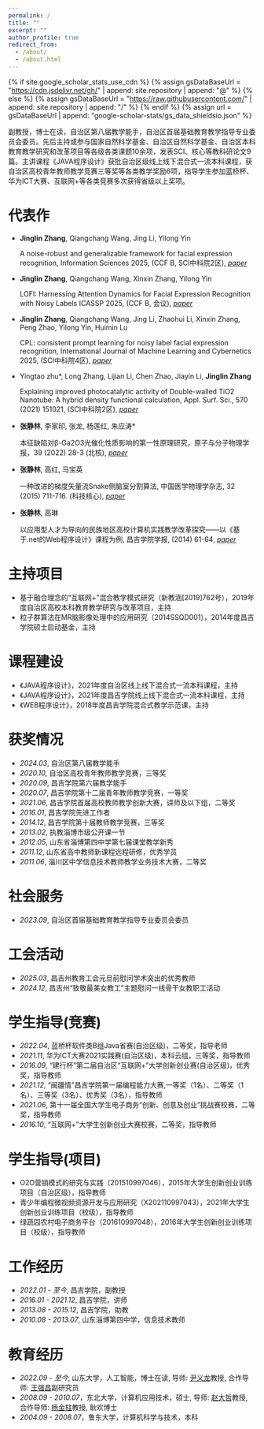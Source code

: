 ```yaml
---
permalink: /
title: ""
excerpt: ""
author_profile: true
redirect_from: 
  - /about/
  - /about.html
---
```


{% if site.google_scholar_stats_use_cdn %}
{% assign gsDataBaseUrl = "https://cdn.jsdelivr.net/gh/" | append: site.repository | append: "@" %}
{% else %}
{% assign gsDataBaseUrl = "https://raw.githubusercontent.com/" | append: site.repository | append: "/" %}
{% endif %}
{% assign url = gsDataBaseUrl | append: "google-scholar-stats/gs_data_shieldsio.json" %}

<span class='anchor' id='about-me'></span>

副教授，博士在读，自治区第八届教学能手，自治区首届基础教育教学指导专业委员会委员。先后主持或参与国家自然科学基金、自治区自然科学基金、自治区本科教育教学研究和改革项目等各级各类课题10余项，发表SCI、核心等教科研论文9篇。主讲课程《JAVA程序设计》获批自治区级线上线下混合式一流本科课程，获自治区高校青年教师教学竞赛三等奖等各类教学奖励6项，指导学生参加蓝桥杯、华为ICT大赛、互联网+等各类竞赛多次获得省级以上奖项。

#  代表作 

-  **Jinglin Zhang**, Qiangchang Wang, Jing Li, Yilong Yin

   A noise-robust and generalizable framework for facial expression recognition, Information Sciences 2025, (CCF B, SCI中科院2区), *[paper](https://www.sciencedirect.com/science/article/abs/pii/S0020025525005894)*

-  **Jinglin Zhang**, Qiangchang Wang, Xinxin Zhang, Yilong Yin

   LOFI: Harnessing Attention Dynamics for Facial Expression Recognition with Noisy Labels ICASSP 2025, (CCF B, 会议), *[paper](https://ieeexplore.ieee.org/abstract/document/10888641)*
   
-  **Jinglin Zhang**, Qiangchang Wang, Jing Li, Zhaohui Li, Xinxin Zhang, Peng Zhao, Yilong Yin, Huimin Lu
  
   CPL: consistent prompt learning for noisy label facial expression 
recognition, International Journal of Machine Learning and Cybernetics 2025, (SCI中科院4区), *[paper](https://github.com](https://link.springer.com/article/10.1007/s13042-025-02802-x))*

-  Yingtao zhu*, Long Zhang, Lijian Li, Chen Zhao, Jiayin Li, **Jinglin Zhang**
   
   Explaining improved photocatalytic activity of Double-walled TiO2 Nanotube: A hybrid density functional calculation, Appl. Surf. Sci., 570 (2021) 151021, (SCI中科院2区), *[paper](https://www.sciencedirect.com/science/article/abs/pii/S016943322102078X)*

-  **张静林**, 李家印, 张龙, 杨莲红, 朱应涛*
  
   本征缺陷对β-Ga2O3光催化性质影响的第一性原理研究，原子与分子物理学报，39 (2022) 28-3 (北核), *[paper](https://www.cnki.com.cn/Article/CJFDTotal-YZYF202203004.htm)*
  
-  **张静林**, 高红, 马宝英

   一种改进的梯度矢量流Snake侧脑室分割算法, 中国医学物理学杂志, 32 (2015) 711-716. (科技核心), *[paper](https://www.cnki.com.cn/Article/CJFDTOTAL-YXWZ201505022.htm)*

-  **张静林**, 高琳

   以应用型人才为导向的民族地区高校计算机实践教学改革探究——以《基于.net的Web程序设计》课程为例, 昌吉学院学报, (2014) 61-64, *[paper](https://www.cnki.com.cn/Article/CJFDTotal-CJXY201406013.htm)*

#  主持项目
- 基于融合理念的“互联网+”混合教学模式研究（新教涵[2019]762号），2019年度自治区高校本科教育教学研究与改革项目，主持
- 粒子群算法在MR脑影像处理中的应用研究（2014SSQD001），2014年度昌吉学院硕士启动基金，主持 

#  课程建设
- 《JAVA程序设计》，2021年度自治区线上线下混合式一流本科课程，主持
- 《JAVA程序设计》，2021年度昌吉学院线上线下混合式一流本科课程，主持
- 《WEB程序设计》，2018年度昌吉学院混合式教学示范课，主持

#  获奖情况
- *2024.03*, 自治区第八届教学能手
- *2020.10*, 自治区高校青年教师教学竞赛，三等奖
- *2020.09*, 昌吉学院第六届教学能手
- *2020.07*, 昌吉学院第十二届青年教师教学竞赛，一等奖
- *2021.06*, 昌吉学院首届高校教师教学创新大赛，讲师及以下组，二等奖
- *2016.01*, 昌吉学院先进工作者
- *2014.12*, 昌吉学院第十届教师教学竞赛，三等奖
- *2013.02*, 执教淄博市级公开课一节
- *2012.05*, 山东省淄博第四中学第七届课堂教学新秀
- *2011.12*, 山东省高中教师新课程远程研修，优秀学员
- *2011.06*, 淄川区中学信息技术教师教学业务技术大赛，二等奖

#  社会服务
- *2023.09*, 自治区首届基础教育教学指导专业委员会委员

#  工会活动
- *2025.03*, 昌吉州教育工会元旦前慰问学术突出的优秀教师
- *2024.12*, 昌吉州“致敬最美女教工”主题慰问一线骨干女教职工活动
  
#  学生指导(竞赛)
- *2022.04*, 蓝桥杯软件类B组Java省赛(自治区级)，二等奖，指导老师
- *2021.11*, 华为ICT大赛2021实践赛(自治区级)，本科云组，三等奖，指导教师
- *2016.09*, “建行杯”第二届自治区“互联网+”大学创新创业赛(自治区级)，优秀奖，指导教师
- *2021.12*, “闽疆情”昌吉学院第一届编程能力大赛,一等奖（1名）、二等奖（1名）、三等奖（3名）、优秀奖（3名），指导教师
- *2021.06*, 第十一届全国大学生电子商务“创新、创意及创业”挑战赛校赛，二等奖，指导教师
- *2016.10*, “互联网+”大学生创新创业大赛校赛，二等奖，指导教师

# 学生指导(项目)
- O2O营销模式的研究与实践（201510997046），2015年大学生创新创业训练项目（自治区级），指导教师
- 青少年编程微视频资源开发与应用研究（X202110997043），2021年大学生创新创业训练项目（校级），指导教师
- 绿蔬园农村电子商务平台（201610997048），2016年大学生创新创业训练项目（校级），指导教师

#  工作经历
- *2022.01 - 至今*,    昌吉学院，副教授
- *2016.01 - 2021.12*, 昌吉学院，讲师
- *2013.08 - 2015.12*, 昌吉学院，助教
- *2010.08 - 2013.07*, 山东淄博第四中学，信息技术教师

#  教育经历 
- *2022.09 - 至今*,    山东大学，人工智能，博士在读, 导师: [尹义龙](https://faculty.sdu.edu.cn/ylyin/zh_CN/index.htm)教授, 合作导师: [王强昌](https://faculty.sdu.edu.cn/wangqiangchang/zh_CN/index/1520846/list/index.htm)副研究员
- *2008.09 - 2010.07*，东北大学，计算机应用技术，硕士, 导师: [赵大哲](http://www.cse.neu.edu.cn/2019/0312/c6665a159492/page.htm)教授, 合作导师: [杨金柱](http://www.cse.neu.edu.cn/2019/0303/c6664a159432/page.htm)教授, 耿欢博士
- *2004.09 - 2008.07*，鲁东大学，计算机科学与技术，本科


